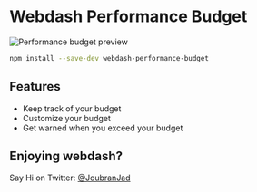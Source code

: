 # Webdash Performance Budget

![Performance budget preview](https://i.imgur.com/vkkVUdl.png)

```bash
npm install --save-dev webdash-performance-budget
```

## Features

* Keep track of your budget
* Customize your budget
* Get warned when you exceed your budget


## Enjoying webdash?

Say Hi on Twitter: [@JoubranJad](https://twitter.com/JoubranJad)
